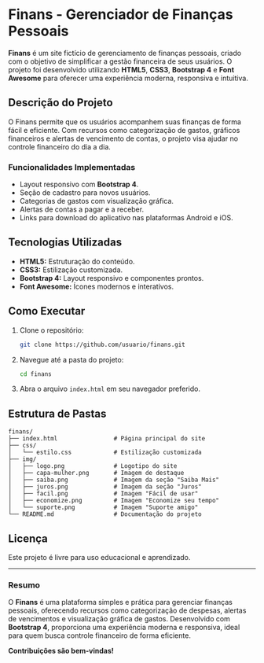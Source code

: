 # Finans - Gerenciador de Finanças Pessoais

**Finans** é um site fictício de gerenciamento de finanças pessoais, criado com o objetivo de simplificar a gestão financeira de seus usuários. O projeto foi desenvolvido utilizando **HTML5**, **CSS3**, **Bootstrap 4** e **Font Awesome** para oferecer uma experiência moderna, responsiva e intuitiva.

## **Descrição do Projeto**
O Finans permite que os usuários acompanhem suas finanças de forma fácil e eficiente. Com recursos como categorização de gastos, gráficos financeiros e alertas de vencimento de contas, o projeto visa ajudar no controle financeiro do dia a dia.

### **Funcionalidades Implementadas**
- Layout responsivo com **Bootstrap 4**.
- Seção de cadastro para novos usuários.
- Categorias de gastos com visualização gráfica.
- Alertas de contas a pagar e a receber.
- Links para download do aplicativo nas plataformas Android e iOS.

## **Tecnologias Utilizadas**
- **HTML5:** Estruturação do conteúdo.
- **CSS3:** Estilização customizada.
- **Bootstrap 4:** Layout responsivo e componentes prontos.
- **Font Awesome:** Ícones modernos e interativos.

## **Como Executar**
1. Clone o repositório:
   ```bash
   git clone https://github.com/usuario/finans.git
   ```
2. Navegue até a pasta do projeto:
   ```bash
   cd finans
   ```
3. Abra o arquivo `index.html` em seu navegador preferido.

## **Estrutura de Pastas**
```
finans/
├── index.html                # Página principal do site
├── css/
│   └── estilo.css            # Estilização customizada
├── img/
│   ├── logo.png              # Logotipo do site
│   ├── capa-mulher.png       # Imagem de destaque
│   ├── saiba.png             # Imagem da seção "Saiba Mais"
│   ├── juros.png             # Imagem da seção "Juros"
│   ├── facil.png             # Imagem "Fácil de usar"
│   ├── economize.png         # Imagem "Economize seu tempo"
│   └── suporte.png           # Imagem "Suporte amigo"
└── README.md                 # Documentação do projeto
```

## **Licença**
Este projeto é livre para uso educacional e aprendizado.

---
### **Resumo**
O **Finans** é uma plataforma simples e prática para gerenciar finanças pessoais, oferecendo recursos como categorização de despesas, alertas de vencimentos e visualização gráfica de gastos. Desenvolvido com **Bootstrap 4**, proporciona uma experiência moderna e responsiva, ideal para quem busca controle financeiro de forma eficiente.

**Contribuições são bem-vindas!**


